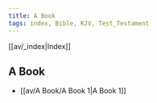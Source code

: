 ```yaml
---
title: A Book
tags: index, Bible, KJV, Test_Testament
---
```


[[av/_index|Index]]

## A Book

- [[av/A Book/A Book 1|A Book 1]]
